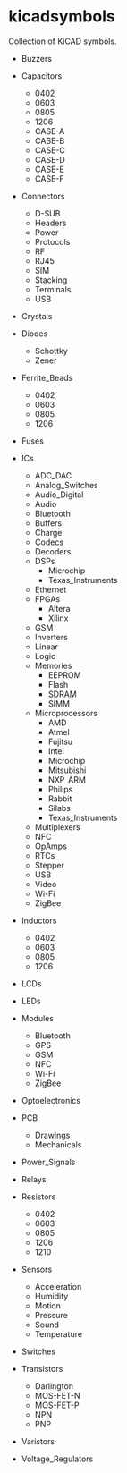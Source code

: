 kicadsymbols
============

Collection of KiCAD symbols.

- Buzzers

- Capacitors
	- 0402
	- 0603
	- 0805
	- 1206
	- CASE-A
	- CASE-B
	- CASE-C
	- CASE-D
	- CASE-E
	- CASE-F

- Connectors
	- D-SUB
	- Headers
	- Power
	- Protocols
	- RF
	- RJ45
	- SIM
	- Stacking
	- Terminals
	- USB

- Crystals

- Diodes
	- Schottky
	- Zener

- Ferrite_Beads
	- 0402
	- 0603
	- 0805
	- 1206

- Fuses

- ICs
	- ADC_DAC
	- Analog_Switches
	- Audio_Digital
	- Audio
	- Bluetooth
	- Buffers
	- Charge
	- Codecs
	- Decoders
	- DSPs
		- Microchip
		- Texas_Instruments
	- Ethernet
	- FPGAs
		- Altera
		- Xilinx
	- GSM
	- Inverters
	- Linear
	- Logic
	- Memories
		- EEPROM
		- Flash
		- SDRAM
		- SIMM
	- Microprocessors
		- AMD
		- Atmel
		- Fujitsu
		- Intel
		- Microchip
		- Mitsubishi
		- NXP_ARM
		- Philips
		- Rabbit
		- Silabs
		- Texas_Instruments
	- Multiplexers
	- NFC
	- OpAmps
	- RTCs
	- Stepper
	- USB
	- Video
	- Wi-Fi
	- ZigBee

- Inductors
	- 0402
	- 0603
	- 0805
	- 1206

- LCDs

- LEDs

- Modules
	- Bluetooth
	- GPS
	- GSM
	- NFC
	- Wi-Fi
	- ZigBee

- Optoelectronics

- PCB
	- Drawings
	- Mechanicals

- Power_Signals

- Relays

- Resistors
	- 0402
	- 0603
	- 0805
	- 1206
	- 1210

- Sensors
	- Acceleration
	- Humidity
	- Motion
	- Pressure
	- Sound
	- Temperature

- Switches

- Transistors
	- Darlington
	- MOS-FET-N
	- MOS-FET-P
	- NPN
	- PNP

- Varistors

- Voltage_Regulators
